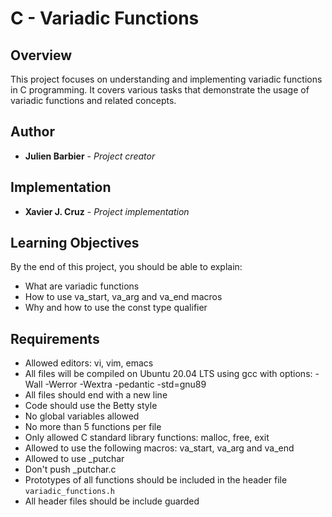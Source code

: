 # C - Variadic Functions

## Overview

This project focuses on understanding and implementing variadic functions in C programming. It covers various tasks that demonstrate the usage of variadic functions and related concepts.

## Author

* **Julien Barbier** - *Project creator*

## Implementation

* **Xavier J. Cruz** - *Project implementation*

## Learning Objectives

By the end of this project, you should be able to explain:

- What are variadic functions
- How to use va_start, va_arg and va_end macros
- Why and how to use the const type qualifier

## Requirements

- Allowed editors: vi, vim, emacs
- All files will be compiled on Ubuntu 20.04 LTS using gcc with options: -Wall -Werror -Wextra -pedantic -std=gnu89
- All files should end with a new line
- Code should use the Betty style
- No global variables allowed
- No more than 5 functions per file
- Only allowed C standard library functions: malloc, free, exit
- Allowed to use the following macros: va_start, va_arg and va_end
- Allowed to use _putchar
- Don't push _putchar.c
- Prototypes of all functions should be included in the header file `variadic_functions.h`
- All header files should be include guarded
